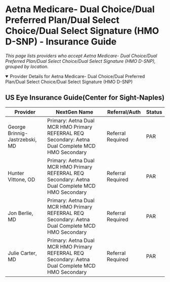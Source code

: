 # Aetna Medicare- Dual Choice/Dual Preferred Plan/Dual Select Choice/Dual Select Signature (HMO D-SNP) - Insurance Guide

*This page lists providers who accept Aetna Medicare- Dual Choice/Dual Preferred Plan/Dual Select Choice/Dual Select Signature (HMO D-SNP), grouped by location.*

<details open><summary>Provider Details for Aetna Medicare- Dual Choice/Dual Preferred Plan/Dual Select Choice/Dual Select Signature (HMO D-SNP)</summary>

## US Eye Insurance Guide(Center for Sight-Naples)

| Provider | NextGen Name | Referral/Auth | Status |
|----------|-------------|--------------|--------|
| George Brinnig-Jastrzebski, MD | Primary: Aetna Dual MCR HMO Primary REFERRAL REQ                                                             Secondary: Aetna Dual Complete MCD HMO Secondary | Referral Required | PAR |
| Hunter Vittone, OD | Primary: Aetna Dual MCR HMO Primary REFERRAL REQ                                                             Secondary: Aetna Dual Complete MCD HMO Secondary | Referral Required | PAR |
| Jon Berlie, MD | Primary: Aetna Dual MCR HMO Primary REFERRAL REQ                                                             Secondary: Aetna Dual Complete MCD HMO Secondary | Referral Required | PAR |
| Julie Carter, MD | Primary: Aetna Dual MCR HMO Primary REFERRAL REQ                                                             Secondary: Aetna Dual Complete MCD HMO Secondary | Referral Required | PAR |

</details>

